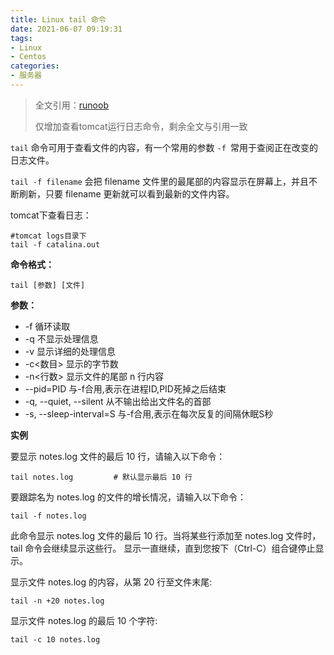```yaml
---
title: Linux tail 命令
date: 2021-06-07 09:19:31
tags:
- Linux
- Centos
categories:
- 服务器
---
```


>  全文引用：[runoob](https://www.runoob.com/linux/linux-comm-tail.html)
>
> 仅增加查看tomcat运行日志命令，剩余全文与引用一致

<!--more-->

`tail` 命令可用于查看文件的内容，有一个常用的参数 `-f `常用于查阅正在改变的日志文件。

`tail -f filename` 会把 filename 文件里的最尾部的内容显示在屏幕上，并且不断刷新，只要 filename 更新就可以看到最新的文件内容。

tomcat下查看日志：

```nginx
#tomcat logs目录下
tail -f catalina.out
```



**命令格式：**

```nginx
tail [参数] [文件]  
```

**参数：**

- -f 循环读取
- -q 不显示处理信息
- -v 显示详细的处理信息
- -c<数目> 显示的字节数
- -n<行数> 显示文件的尾部 n 行内容
- --pid=PID 与-f合用,表示在进程ID,PID死掉之后结束
- -q, --quiet, --silent 从不输出给出文件名的首部
- -s, --sleep-interval=S 与-f合用,表示在每次反复的间隔休眠S秒

**实例**

要显示 notes.log 文件的最后 10 行，请输入以下命令：

```nginx
tail notes.log         # 默认显示最后 10 行
```

要跟踪名为 notes.log 的文件的增长情况，请输入以下命令：

```nginx
tail -f notes.log
```

此命令显示 notes.log 文件的最后 10 行。当将某些行添加至 notes.log 文件时，tail 命令会继续显示这些行。 显示一直继续，直到您按下（Ctrl-C）组合键停止显示。

显示文件 notes.log 的内容，从第 20 行至文件末尾:

```nginx
tail -n +20 notes.log
```

显示文件 notes.log 的最后 10 个字符:

```nginx
tail -c 10 notes.log
```
